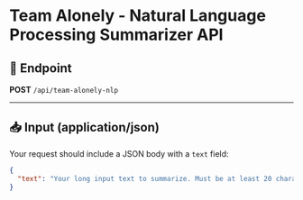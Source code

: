 # Team Alonely - Natural Language Processing Summarizer API

## 🔗 Endpoint
**POST** `/api/team-alonely-nlp`

---

## 📥 Input (application/json)
Your request should include a JSON body with a `text` field:

```json
{
  "text": "Your long input text to summarize. Must be at least 20 characters."
}
```
